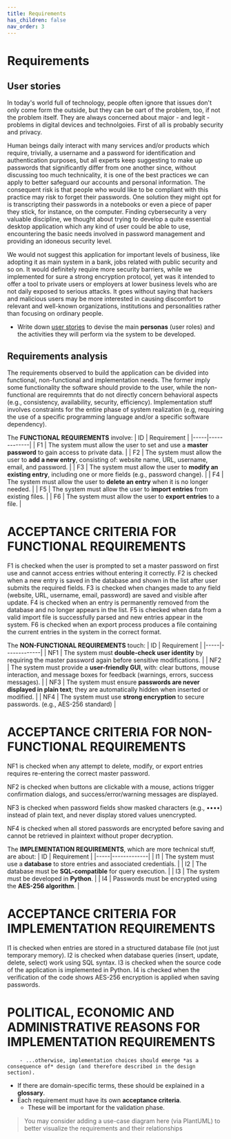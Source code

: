 ```yaml
---
title: Requirements
has_children: false
nav_order: 3
---
```


# Requirements

## User stories

In today's world full of technology, people often ignore that issues don't only come form the outside, but they can be oart of the problem, too, if not the problem itself. They are always concerned about major - and legit - problems in digital devices and technolgoies. First of all is probably security and privacy. 

Human beings daily interact with many services and/or products which require, trivially, a username and a password for identification and authentication purposes, but all experts keep suggesting to make up passwords that significantly differ from one another since, without discussing too much technicality, it is one of the best practices we can apply to better safeguard our accounts and personal information. The consequent risk is that people who would like to be compliant with this practice may risk to forget their passwords. One solution they might opt for is transcripting their passwords in a notebooks or even a piece of paper they stick, for instance, on the computer. Finding cybersecurity a very valuable discipline, we thought about trying to develop a quite essential desktop application which any kind of user could be able to use, encountering the basic needs involved in password management and providing an idoneous security level. 

We would not suggest this application for important levels of business, like adopting it as main system in a bank, jobs related with public security and so on. It would definitely require more security barriers, while we implemented for sure a strong encryption protocol, yet was it intended to offer a tool to private users or employers at lower business levels who are not daily exposed to serious attacks. It goes without saying that hackers and malicious users may be more interested in causing discomfort to relevant and well-known organizations, institutions and personalities rather than focusing on ordinary people. 

- Write down [user stories](https://www.atlassian.com/agile/project-management/user-stories) to devise the main __personas__ (user roles) and the activities they will perform via the system to be developed.

## Requirements analysis

The requirements observed to build the application can be divided into functional, non-functional and implementation needs. The former imply some functionality the software should provide to the user, while the non-functional are requiremnts that do not directly concern behavioral aspects (e.g., consistency, availability, security, efficiency). Implementation stuff involves constraints for the entire phase of system realization (e.g, requiring the use of a specific programming language and/or a specific software dependency). 

The **FUNCTIONAL REQUIREMENTS** involve: 
| ID  | Requirement |
|-----|-------------|
| F1  | The system must allow the user to set and use a **master password** to gain access to private data. |
| F2  | The system must allow the user to **add a new entry**, consisting of: website name, URL, username, email, and password. |
| F3  | The system must allow the user to **modify an existing entry**, including one or more fields (e.g., password change). |
| F4  | The system must allow the user to **delete an entry** when it is no longer needed. |
| F5  | The system must allow the user to **import entries** from existing files. |
| F6  | The system must allow the user to **export entries** to a file. |

# ACCEPTANCE CRITERIA FOR FUNCTIONAL REQUIREMENTS
F1 is checked when the user is prompted to set a master password on first use and cannot access entries without entering it correctly.
F2 is checked when a new entry is saved in the database and shown in the list after user submits the required fields.
F3 is checked when changes made to any field (website, URL, username, email, password) are saved and visible after update.
F4 is checked when an entry is permanently removed from the database and no longer appears in the list.
F5 is checked when data from a valid import file is successfully parsed and new entries appear in the system.
F6 is checked when an export process produces a file containing the current entries in the system in the correct format.
 

The **NON-FUNCTIONAL REQUIREMENTS** touch: 
| ID  | Requirement |
|-----|-------------|
| NF1 | The system must **double-check user identity** by requiring the master password again before sensitive modifications. |
| NF2 | The system must provide a **user-friendly GUI**, with: clear buttons, mouse interaction, and message boxes for feedback (warnings, errors, success messages). |
| NF3 | The system must ensure **passwords are never displayed in plain text**; they are automatically hidden when inserted or modified. |
| NF4 | The system must use **strong encryption** to secure passwords. (e.g., AES-256 standard) |

# ACCEPTANCE CRITERIA FOR NON-FUNCTIONAL REQUIREMENTS
NF1 is checked when any attempt to delete, modify, or export entries requires re-entering the correct master password.

NF2 is checked when buttons are clickable with a mouse, actions trigger confirmation dialogs, and success/error/warning messages are displayed.

NF3 is checked when password fields show masked characters (e.g., ••••) instead of plain text, and never display stored values unencrypted.

NF4 is checked when all stored passwords are encrypted before saving and cannot be retrieved in plaintext without proper decryption.


The **IMPLEMENTATION REQUIREMENTS**, which are more technical stuff, are about: 
| ID  | Requirement |
|-----|-------------|
| I1  | The system must use a **database** to store entries and associated credentials. |
| I2  | The database must be **SQL-compatible** for query execution. |
| I3  | The system must be developed in **Python**. |
| I4  | Passwords must be encrypted using the **AES-256 algorithm**. |

# ACCEPTANCE CRITERIA FOR IMPLEMENTATION REQUIREMENTS
I1 is checked when entries are stored in a structured database file (not just temporary memory).
I2 is checked when database queries (insert, update, delete, select) work using SQL syntax.
I3 is checked when the source code of the application is implemented in Python.
I4 is checked when the verification of the code shows AES-256 encryption is applied when saving passwords.

# POLITICAL, ECONOMIC AND ADMINISTRATIVE REASONS FOR IMPLEMENTATION REQUIREMENTS

    
        - ...otherwise, implementation choices should emerge *as a consequence of* design (and therefore described in the design section).
- If there are domain-specific terms, these should be explained in a **glossary**.
- Each requirement must have its own **acceptance criteria**.
    - These will be important for the validation phase. 

> You may consider adding a use-case diagram here (via PlantUML) to better visualize the requirements and their relationships
